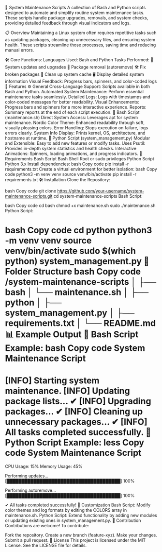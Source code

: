 🚀 System Maintenance Scripts
A collection of Bash and Python scripts designed to automate and simplify routine system maintenance tasks. These scripts handle package upgrades, removals, and system checks, providing detailed feedback through visual indicators and logs.

📋 Overview
Maintaining a Linux system often requires repetitive tasks such as updating packages, cleaning up unnecessary files, and ensuring system health. These scripts streamline those processes, saving time and reducing manual errors.

🛠️ Core Functions:
Languages Used: Bash and Python
Tasks Performed:
🔄 System updates and upgrades
🧹 Package removal (autoremove)
🛠️ Fix broken packages
🧼 Clean up system cache
🖥️ Display detailed system information
Visual Feedback: Progress bars, spinners, and color-coded logs
🌟 Features
⚙️ General
Cross-Language Support: Scripts available in both Bash and Python.
Automated System Maintenance: Perform essential maintenance tasks seamlessly.
Detailed Logs: Logs with timestamps and color-coded messages for better readability.
Visual Enhancements: Progress bars and spinners for a more interactive experience.
Reports: Summary reports at the end of each script execution.
🐚 Bash Script (maintenance.sh)
Direct System Access: Leverages apt for system maintenance.
Nordic Color Theme: Enhanced readability through soft, visually pleasing colors.
Error Handling: Stops execution on failure, logs errors clearly.
System Info Display: Prints kernel, OS, architecture, and hostname at runtime.
🐍 Python Script (system_management.py)
Modular and Extensible: Easy to add new features or modify tasks.
Uses Psutil: Provides in-depth system statistics and health checks.
Interactive Animations: Spinners, loading animations, and progress indicators.
🧩 Requirements
Bash Script
Bash Shell
Root or sudo privileges
Python Script
Python 3.x
Install dependencies:
bash
Copy code
pip install -r requirements.txt
Create a virtual environment for better isolation:
bash
Copy code
python3 -m venv venv
source venv/bin/activate
pip install -r requirements.txt
🛠️ Installation
Clone the Repository:

bash
Copy code
git clone https://github.com/your-username/system-maintenance-scripts.git
cd system-maintenance-scripts
Bash Script:

bash
Copy code
cd bash
chmod +x maintenance.sh
sudo ./maintenance.sh
Python Script:

bash
Copy code
cd python
python3 -m venv venv
source venv/bin/activate
sudo $(which python) system_management.py
📂 Folder Structure
bash
Copy code
/system-maintenance-scripts
│
├── bash
│   └── maintenance.sh
│
├── python
│   ├── system_management.py
│   ├── requirements.txt
│
└── README.md
📊 Example Output
🐚 Bash Script Example:
bash
Copy code
System Maintenance Script
=========================
[INFO] Starting system maintenance.
[INFO] Updating package lists... ✔
[INFO] Upgrading packages... ✔
[INFO] Cleaning up unnecessary packages... ✔
[INFO] All tasks completed successfully.
🐍 Python Script Example:
less
Copy code
System Maintenance Script
=========================
CPU Usage: 15%
Memory Usage: 45%

Performing updates...
[██████████████████████████████████████] 100%

Performing autoremove...
[██████████████████████████████████████] 100%

✔ All tasks completed successfully!
🎨 Customization
Bash Script: Modify color themes and log formats by editing the COLORS array in maintenance.sh.
Python Script: Extend functionality by adding new modules or updating existing ones in system_management.py.
🤝 Contribution
Contributions are welcome! To contribute:

Fork the repository.
Create a new branch (feature-xyz).
Make your changes.
Submit a pull request.
📜 License
This project is licensed under the MIT License. See the LICENSE file for details.

